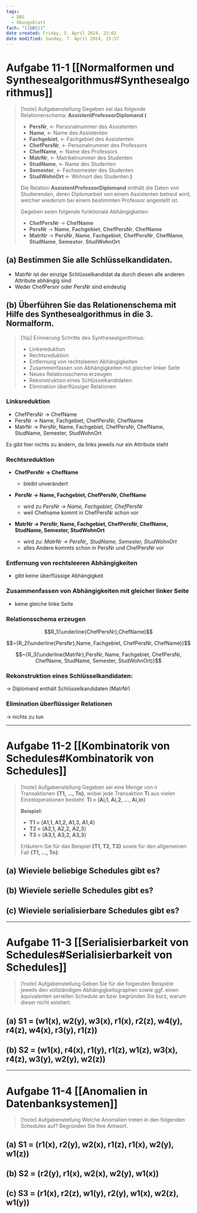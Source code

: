 ```yaml
---
tags:
  - DBS
  - Übungsblatt
fach: "[[DBS]]"
date created: Friday, 5. April 2024, 23:02
date modified: Sunday, 7. April 2024, 15:57
---
```


# Aufgabe 11-1 [[Normalformen und Synthesealgorithmus#Synthesealgorithmus]]


>[!note] Aufgabenstellung
>Gegeben sei das folgende Relationenschema:
>**AssistentProfessorDiplomand (**
>- **PersNr**, ← Personalnummer des Assistenten
>- **Name**, ← Name des Assistenten
>- **Fachgebiet**, ← Fachgebiet des Assistenten
>- **ChefPersNr**, ← Personalnummer des Professors
>- **ChefName**, ← Name des Professors
>- **MatrNr**, ← Matrikelnummer des Studenten
>- **StudName**, ← Name des Studenten
>- **Semester**, ← Fachsemester des Studenten
>- **StudWohnOrt** ← Wohnort des Studenten
>**)**
>
>Die Relation **AssistentProfessorDiplomand** enthält die Daten von Studierenden, deren Diplomarbeit von einem Assistenten betreut wird, welcher wiederum bei einem bestimmten Professor angestellt ist.
>
>Gegeben seien folgende funktionale Abhängigkeiten:
>- **ChefPersNr** → **ChefName**
>- **PersNr** → **Name**, **Fachgebiet**, **ChefPersNr**, **ChefName**
>- **MatrNr** → **PersNr**, **Name**, **Fachgebiet**, **ChefPersNr**, **ChefName**, **StudName**, **Semester**, **StudWohnOrt**
## (a) Bestimmen Sie alle Schlüsselkandidaten.

- MatrNr ist der einzige Schlüsselkandidat da durch diesen alle anderen Attribute abhängig sind
- Weder ChefPersnr oder PersNr sind eindeutig
## (b) Überführen Sie das Relationenschema mit Hilfe des Synthesealgorithmus in die 3. Normalform.

>[!tip] Erinnerung
>Schritte des Synthesealgorithmus:
>- Linksreduktion
>- Rechtsreduktion
>- Entfernung von rechtsleeren Abhängigkeiten
>- Zusammenfassen von Abhängigkeiten mit gleicher linker Seite
>- Neues Relationsschema erzeugen 
>- Rekonstruktion eines Schlüsselkandidaten:
>- Elimination überflüssiger Relationen

### Linksreduktion

- ChefPersNr → ChefName
- PersNr → Name, Fachgebiet, ChefPersNr, ChefName
- MatrNr → PersNr, Name, Fachgebiet, ChefPersNr, ChefName, StudName, Semester, StudWohnOrt

Es gibt hier nichts zu ändern, da links jeweils nur ein Attribute steht

### Rechtsreduktion

- **ChefPersNr → ChefName**
	- bleibt unverändert

- **PersNr → Name, Fachgebiet, ChefPersNr, ChefName**
	- wird zu *PersNr → Name, Fachgebiet, ChefPersNr*
	- weil Chefname kommt in ChefPersNr schon vor 

- **MatrNr → PersNr, Name, Fachgebiet, ChefPersNr, ChefName, StudName, Semester, StudWohnOrt**
	- wird zu: *MatrNr → PersNr,, StudName, Semester, StudWohnOrt*
	- alles Andere kommts schon in PersNr und ChefPersNr vor

### Entfernung von rechtsleeren Abhängigkeiten

- gibt keine überflüssige Abhängigkeit

### Zusammenfassen von Abhängigkeiten mit gleicher linker Seite

- keine gleiche linke Seite

### Relationsschema erzeugen

$$R_1(\underline{ChefPersNr},ChefName)$$

$$~{R_2(\underline{PersNr},Name, Fachgebiet, ChefPersNr, ChefName)}$$

$$~{R_3(\underline{MatrNr},PersNr, Name, Fachgebiet, ChefPersNr, ChefName, StudName, Semester, StudWohnOrt)}$$

### Rekonstruktion eines Schlüsselkandidaten:

→ Diplomand enthält Schlüsselkandidaten (MatrNr)

### Elimination überflüssiger Relationen

→ nichts zu tun

---

# Aufgabe 11-2 [[Kombinatorik von Schedules#Kombinatorik von Schedules]]

>[!note] Aufgabenstellung
>Gegeben sei eine Menge von n Transaktionen **{T1, ..., Tn}**, wobei jede Transaktion **Ti** aus vielen Einzeloperationen besteht:
>**Ti = ⟨Ai,1, Ai,2, ..., Ai,in⟩**
>
>**Beispiel:**
>- **T1 = ⟨A1,1, A1,2, A1,3, A1,4⟩**
>- **T2 = ⟨A2,1, A2,2, A2,3⟩**
>- **T3 = ⟨A3,1, A3,2, A3,3⟩**
>
>Erläutern Sie für das Beispiel **{T1, T2, T3}** sowie für den allgemeinen Fall **{T1, ..., Tn}**:
## (a) Wieviele beliebige Schedules gibt es?


## (b) Wieviele serielle Schedules gibt es?
## (c) Wieviele serialisierbare Schedules gibt es?

---
# Aufgabe 11-3 [[Serialisierbarkeit von Schedules#Serialisierbarkeit von Schedules]]

>[!note] Aufgabenstellung
>Geben Sie für die folgenden Beispiele jeweils den vollständigen Abhängigkeitsgraphen sowie ggf. einen äquivalenten seriellen Schedule an bzw. begründen Sie kurz, warum dieser nicht existiert.
## (a) S1 = (w1(x), w2(y), w3(x), r1(x), r2(z), w4(y), r4(z), w4(x), r3(y), r1(z))
## (b) S2 = (w1(x), r4(x), r1(y), r1(z), w1(z), w3(x), r4(z), w3(y), w2(y), w2(z))

---
# Aufgabe 11-4 [[Anomalien in Datenbanksystemen]]

>[!note] Aufgabenstellung
>Welche Anomalien treten in den folgenden Schedules auf? Begründen Sie Ihre Antwort.
## (a) S1 = (r1(x), r2(y), w2(x), r1(z), r1(x), w2(y), w1(z))
## (b) S2 = (r2(y), r1(x), w2(x), w2(y), w1(x))
## (c) S3 = (r1(x), r2(z), w1(y), r2(y), w1(x), w2(z), w1(y))